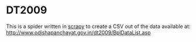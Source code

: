 DT2009
======

This is a spider written in [scrapy](http://scrapy.org) to create a CSV out of the data available at:
http://www.odishapanchayat.gov.in/dt2009/BplDataList.asp

